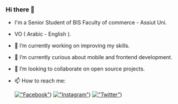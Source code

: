 ### Hi there 👋

- I'm a Senior Student of BIS Faculty of commerce - Assiut Uni.
- VO ( Arabic - English ).

- 🔭 I’m currently working on improving my skills.
- 🌱 I’m currently curious about mobile and frontend development.
- 👯 I’m looking to collaborate on open source projects.
- 📫 How to reach me:

  [!["Facebook"](https://img.shields.io/badge/facebook-blue?style=flat&logo=facebook&labelColor=blue)](https://www.facebook.com/profile.php?id=100009146623866&mibextid=LQQJ4d))
  [!["Instagram"](https://img.shields.io/badge/instagram-purple?style=flat&logo=instagram&labelColor=purple)](https://www.instagram.com/khadijalashry_))
  [!["Twitter"](https://img.shields.io/badge/twitter-black?style=flat&logo=twitter&labelColor=black)](https://x.com/KHO_KHA__))

